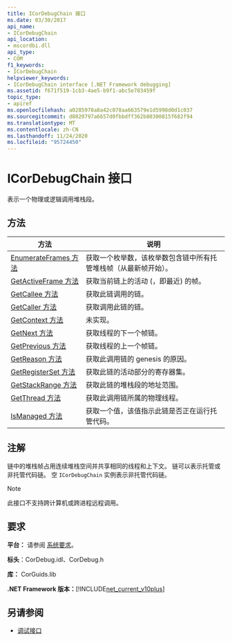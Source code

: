 ```yaml
---
title: ICorDebugChain 接口
ms.date: 03/30/2017
api_name:
- ICorDebugChain
api_location:
- mscordbi.dll
api_type:
- COM
f1_keywords:
- ICorDebugChain
helpviewer_keywords:
- ICorDebugChain interface [.NET Framework debugging]
ms.assetid: f671f519-1cb3-4ae5-b9f1-abc5e783459f
topic_type:
- apiref
ms.openlocfilehash: a0285970a8a42c078aa663579e1d5998d0d1c037
ms.sourcegitcommit: d8020797a6657d0fbbdff362b80300815f682f94
ms.translationtype: MT
ms.contentlocale: zh-CN
ms.lasthandoff: 11/24/2020
ms.locfileid: "95724450"
---
```

# <a name="icordebugchain-interface"></a>ICorDebugChain 接口

表示一个物理或逻辑调用堆栈段。  
  
## <a name="methods"></a>方法  
  
|方法|说明|  
|------------|-----------------|  
|[EnumerateFrames 方法](icordebugchain-enumerateframes-method.md)|获取一个枚举数，该枚举数包含链中所有托管堆栈帧（从最新帧开始）。|  
|[GetActiveFrame 方法](icordebugchain-getactiveframe-method.md)|获取当前链上的活动 (，即最近) 的帧。|  
|[GetCallee 方法](icordebugchain-getcallee-method.md)|获取此链调用的链。|  
|[GetCaller 方法](icordebugchain-getcaller-method.md)|获取调用此链的链。|  
|[GetContext 方法](icordebugchain-getcontext-method.md)|未实现。|  
|[GetNext 方法](icordebugchain-getnext-method.md)|获取线程的下一个帧链。|  
|[GetPrevious 方法](icordebugchain-getprevious-method.md)|获取线程的上一个帧链。|  
|[GetReason 方法](icordebugchain-getreason-method.md)|获取此调用链的 genesis 的原因。|  
|[GetRegisterSet 方法](icordebugchain-getregisterset-method.md)|获取此链的活动部分的寄存器集。|  
|[GetStackRange 方法](icordebugchain-getstackrange-method.md)|获取此链的堆栈段的地址范围。|  
|[GetThread 方法](icordebugchain-getthread-method.md)|获取此调用链所属的物理线程。|  
|[IsManaged 方法](icordebugchain-ismanaged-method.md)|获取一个值，该值指示此链是否正在运行托管代码。|  
  
## <a name="remarks"></a>注解  

 链中的堆栈帧占用连续堆栈空间并共享相同的线程和上下文。 链可以表示托管或非托管代码链。 空 `ICorDebugChain` 实例表示非托管代码链。  
  
> [!NOTE]
> 此接口不支持跨计算机或跨进程远程调用。  
  
## <a name="requirements"></a>要求  

 **平台：** 请参阅 [系统要求](../../get-started/system-requirements.md)。  
  
 **标头**：CorDebug.idl、CorDebug.h  
  
 **库：** CorGuids.lib  
  
 **.NET Framework 版本：**[!INCLUDE[net_current_v10plus](../../../../includes/net-current-v10plus-md.md)]  
  
## <a name="see-also"></a>另请参阅

- [调试接口](debugging-interfaces.md)
